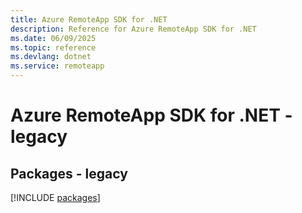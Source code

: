 ```yaml
---
title: Azure RemoteApp SDK for .NET
description: Reference for Azure RemoteApp SDK for .NET
ms.date: 06/09/2025
ms.topic: reference
ms.devlang: dotnet
ms.service: remoteapp
---
```

# Azure RemoteApp SDK for .NET - legacy
## Packages - legacy
[!INCLUDE [packages](remoteapp-index.md)]